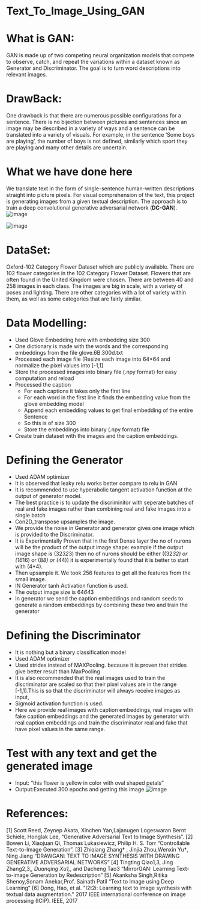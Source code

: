 # Text_To_Image_Using_GAN

# What is GAN:
GAN is made up of two competing neural organization models that compete to observe, catch, and repeat the variations within a dataset known as Generator and Discriminator. The goal is to turn word descriptions into relevant images. 
# DrawBack:
One drawback is that there are numerous possible configurations for a sentence. There is no bijection between pictures and sentences since an image may be described in a variety of ways and a sentence can be translated into a variety of visuals. For example, in the sentence ‘Some boys are playing’, the number of boys is not defined, similarly which sport they are playing and many other details are uncertain.
# What we have done here
We translate text in the form of single-sentence human-written descriptions straight into picture pixels. For visual comprehension of the text, this project is generating images from a given textual description.
The approach is to train a deep convolutional generative adversarial network (**DC-GAN**).
![image](https://github.com/user-attachments/assets/ae6860d8-8f63-43be-a4e6-aa7e3eaf7f9d)

![image](https://github.com/user-attachments/assets/256a8817-9a60-4cc8-a199-834641fcd2d8)


# DataSet:
Oxford-102 Category Flower Dataset which are publicly available. There are 102 flower categories in the 102 Category Flower Dataset. Flowers that are often found in the United Kingdom were chosen. There are between 40 and 258 images in each class. The images are big in scale, with a variety of poses and lighting. There are other categories with a lot of variety within them, as well as some categories that are fairly similar.

# Data Modelling:
  * Used Glove Embedding here with embedding size 300
  * One dictionary is made with the words and the corresponding embeddings from the file glove.6B.300d.txt
  * Processed each image file (Resize each image into 64*64 and normalize the pixel values into [-1,1] 
  * Store the processed images into binary file (.npy format) for easy computation and reload
  * Processed the caption 
     * For each captions it takes only the first line
     * For each word in the first line it finds the embedding value from the glove embedding model
     * Append each embedding values to get final embedding of the entire Sentence
     * So this is of size 300
     * Store the embeddings into binary (.npy format) file
  * Create train dataset with the images and the caption embeddings.
# Defining the Generator
  * Used ADAM optimizer 
  * It is observed that leaky relu works better compare to relu in GAN
  * It is recommended to use hyperabolic tangent activation function at the output of generator model.
  * The best practice is to update the discriminitor with seperate batches of real and fake images rather than combining real and fake images into a single batch
  * Con2D_transpose upsamples the image.
  * We provide the noise in Generator and generator gives one image which is provided to the Discriminator.
  * It is Experimentally Proven that in the first Dense layer the no of nurons will be the product of the output image shape: example if the output image shape is (32*32*3) then no of nurons should be either 
     ((32*32) or (16*16) or (8*8) or (4*4)) it is experimentally found that it is better to start with (4*4).
  * Then upsample it. We took 256 features to get all the features from the small image.
  * IN Generator tanh Activation function is used.
  * The output image size is 64*64*3
  * In generator we send the caption embeddings and random seeds to generate a random embeddings by combining these two and train the generator
    
# Defining the Discriminator
   * It is nothing but a binary classification model
   * Used ADAM optimizer
   * Used strides instead of MAXPooling. because it is proven that strides give better result than MaxPooling
   * It is also recommended that the real images used to train the discriminator are scaled so that their pixel values are in the range [-1,1].This is so that the discriminator will always receive images as   
     input,
   * Sigmoid activation function is used.
   * Here we provide real images with caption embeddings, real images with fake caption embeddings and the generated images by generator with real caption embeddings and train the discriminator
    real and fake that have pixel values in the same range.

# Test with any text and get the generated image
  * Input: “this flower is yellow in color with oval shaped petals”
  * Output:Executed 300 epochs and getting this image
    ![image](https://github.com/user-attachments/assets/1d9e1770-f62f-4075-a635-a6d1eb54e770)
    
# References:
 [1] Scott Reed, Zeynep Akata, Xinchen Yan,Lajanugen Logeswaran Bernt Schiele, Honglak Lee, “Generative Adversarial Text to Image Synthesis”.
 [2] Bowen Li, Xiaojuan Qi, Thomas Lukasiewicz, Philip H. S. Torr “Controllable Text-to-Image Generation”.
 [3] Zhiqiang Zhang† , Jinjia Zhou,Wenxin Yu†, Ning Jiang “DRAWGAN: TEXT TO IMAGE SYNTHESIS WITH DRAWING GENERATIVE ADVERSARIAL NETWORKS”
 [4] Tingting Qiao1,3, Jing Zhang2,3,*, Duanqing Xu1,*, and Dacheng Tao3 “MirrorGAN: Learning Text-to-image Generation by Redescription”
 [5] Akanksha Singh,Ritika Shenoy,Sonam Anekar,Prof. Sainath Patil “Text to Image using Deep Learning”
 [6] Dong, Hao, et al. "I2t2i: Learning text to image synthesis with textual data augmentation." 2017 IEEE international conference on image processing (ICIP). IEEE, 2017

